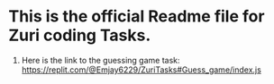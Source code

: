 # This is the official Readme file for Zuri coding Tasks.

1. Here is the link to the guessing game task: https://replit.com/@Emjay6229/ZuriTasks#Guess_game/index.js

